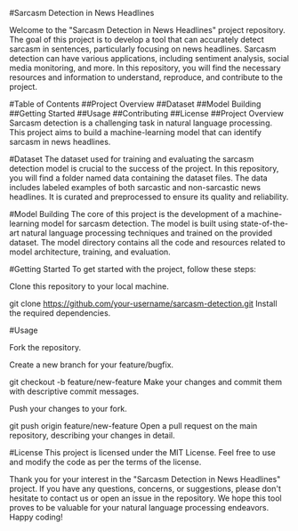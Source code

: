 #Sarcasm Detection in News Headlines

Welcome to the "Sarcasm Detection in News Headlines" project repository. The goal of this project is to develop a tool that can accurately detect sarcasm in sentences, particularly focusing on news headlines. Sarcasm detection can have various applications, including sentiment analysis, social media monitoring, and more. In this repository, you will find the necessary resources and information to understand, reproduce, and contribute to the project.

#Table of Contents
##Project Overview
##Dataset
##Model Building
##Getting Started
##Usage
##Contributing
##License
##Project Overview
Sarcasm detection is a challenging task in natural language processing. This project aims to build a machine-learning model that can identify sarcasm in news headlines. 

#Dataset
The dataset used for training and evaluating the sarcasm detection model is crucial to the success of the project. In this repository, you will find a folder named data containing the dataset files. The data includes labeled examples of both sarcastic and non-sarcastic news headlines. It is curated and preprocessed to ensure its quality and reliability.

#Model Building
The core of this project is the development of a machine-learning model for sarcasm detection. The model is built using state-of-the-art natural language processing techniques and trained on the provided dataset. The model directory contains all the code and resources related to model architecture, training, and evaluation.

#Getting Started
To get started with the project, follow these steps:

Clone this repository to your local machine.

git clone https://github.com/your-username/sarcasm-detection.git
Install the required dependencies. 

#Usage

Fork the repository.

Create a new branch for your feature/bugfix.

git checkout -b feature/new-feature
Make your changes and commit them with descriptive commit messages.

Push your changes to your fork.

git push origin feature/new-feature
Open a pull request on the main repository, describing your changes in detail.

#License
This project is licensed under the MIT License. Feel free to use and modify the code as per the terms of the license.

Thank you for your interest in the "Sarcasm Detection in News Headlines" project. If you have any questions, concerns, or suggestions, please don't hesitate to contact us or open an issue in the repository. We hope this tool proves to be valuable for your natural language processing endeavors. Happy coding!
